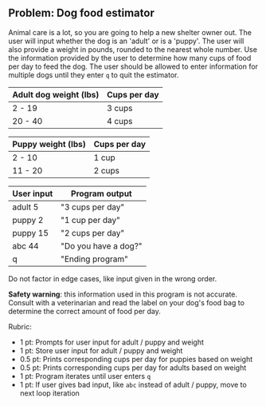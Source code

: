 ## Problem: Dog food estimator

Animal care is a lot, so you are going to help a new shelter owner out. The user will input whether the dog is an 'adult' or is a 'puppy'. The user will also provide a weight in pounds, rounded to the nearest whole number. Use the information provided by the user to determine how many cups of food per day to feed the dog. The user should be allowed to enter information for multiple dogs until they enter `q` to quit the estimator.

| Adult dog weight (lbs) | Cups per day |
| ---------------------- | ------------ |
| 2 - 19                 | 3 cups       |
| 20 - 40                | 4 cups       |

| Puppy weight (lbs) | Cups per day |
| ------------------ | ------------ |
| 2 - 10             | 1 cup        |
| 11 - 20            | 2 cups       |

| User input | Program output       |
| ---------- | -------------------- |
| adult 5    | "3 cups per day"     |
| puppy 2    | "1 cup per day"      |
| puppy 15   | "2 cups per day"     |
| abc 44     | "Do you have a dog?" |
| q          | "Ending program"     |

Do not factor in edge cases, like input given in the wrong order.

**Safety warning**: this information used in this program is not accurate. Consult with a veterinarian and read the label on your dog's food bag to determine the correct amount of food per day.

Rubric:

- 1 pt: Prompts for user input for adult / puppy and weight
- 1 pt: Store user input for adult / puppy and weight
- 0.5 pt: Prints corresponding cups per day for puppies based on weight
- 0.5 pt: Prints corresponding cups per day for adults based on weight
- 1 pt: Program iterates until user enters `q`
- 1 pt: If user gives bad input, like `abc` instead of adult / puppy, move to next loop iteration
